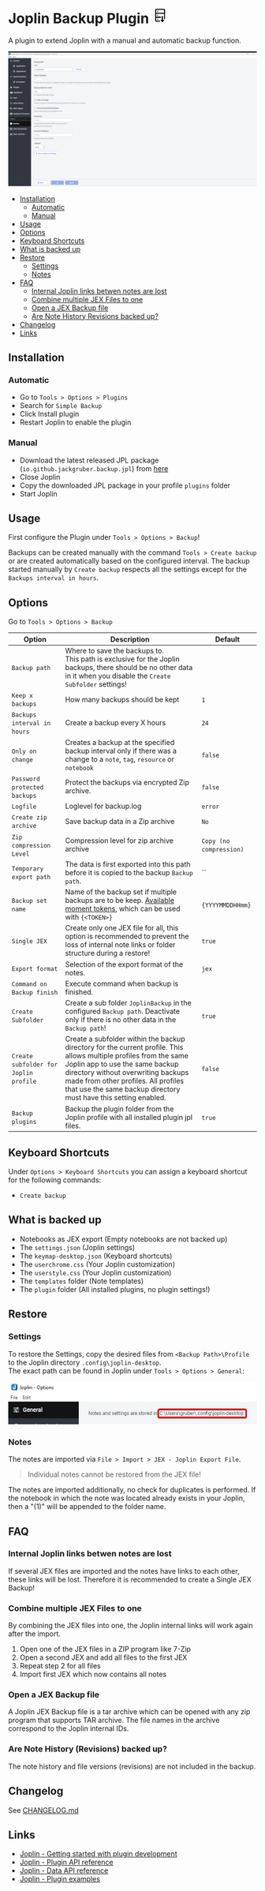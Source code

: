 # Joplin Backup Plugin <img src=img/icon_32.png>

A plugin to extend Joplin with a manual and automatic backup function.

<!-- markdownlint-disable MD033 -->
<!-- markdownlint-disable MD028 -->
<!-- markdownlint-disable MD007 -->

<img src=img/main.png>

<!-- prettier-ignore-start -->
<!-- TOC depthfrom:2 orderedlist:false -->

- [Installation](#installation)
    - [Automatic](#automatic)
    - [Manual](#manual)
- [Usage](#usage)
- [Options](#options)
- [Keyboard Shortcuts](#keyboard-shortcuts)
- [What is backed up](#what-is-backed-up)
- [Restore](#restore)
    - [Settings](#settings)
    - [Notes](#notes)
- [FAQ](#faq)
    - [Internal Joplin links betwen notes are lost](#internal-joplin-links-betwen-notes-are-lost)
    - [Combine multiple JEX Files to one](#combine-multiple-jex-files-to-one)
    - [Open a JEX Backup file](#open-a-jex-backup-file)
    - [Are Note History Revisions backed up?](#are-note-history-revisions-backed-up)
- [Changelog](#changelog)
- [Links](#links)

<!-- /TOC -->
<!-- prettier-ignore-end -->

## Installation

### Automatic

- Go to `Tools > Options > Plugins`
- Search for `Simple Backup`
- Click Install plugin
- Restart Joplin to enable the plugin

### Manual

- Download the latest released JPL package (`io.github.jackgruber.backup.jpl`) from [here](https://github.com/JackGruber/joplin-plugin-backup/releases/latest)
- Close Joplin
- Copy the downloaded JPL package in your profile `plugins` folder
- Start Joplin

## Usage

First configure the Plugin under `Tools > Options > Backup`!

Backups can be created manually with the command `Tools > Create backup` or are created automatically based on the configured interval.
The backup started manually by `Create backup` respects all the settings except for the `Backups interval in hours`.

## Options

Go to `Tools > Options > Backup`

| Option                                | Description                                                                                                                                                                                                                                                                                           | Default                 |
| ------------------------------------- | ----------------------------------------------------------------------------------------------------------------------------------------------------------------------------------------------------------------------------------------------------------------------------------------------------- | ----------------------- |
| `Backup path`                         | Where to save the backups to. <br>This path is exclusive for the Joplin backups, there should be no other data in it when you disable the `Create Subfolder` settings!                                                                                                                                |                         |
| `Keep x backups`                      | How many backups should be kept                                                                                                                                                                                                                                                                       | `1`                     |
| `Backups interval in hours`           | Create a backup every X hours                                                                                                                                                                                                                                                                         | `24`                    |
| `Only on change`                      | Creates a backup at the specified backup interval only if there was a change to a `note`, `tag`, `resource` or `notebook`                                                                                                                                                                             | `false`                 |
| `Password protected backups`          | Protect the backups via encrypted Zip archive.                                                                                                                                                                                                                                                        | `false`                 |
| `Logfile`                             | Loglevel for backup.log                                                                                                                                                                                                                                                                               | `error`                 |
| `Create zip archive`                  | Save backup data in a Zip archive                                                                                                                                                                                                                                                                     | `No`                    |
| `Zip compression Level`               | Compression level for zip archive archive                                                                                                                                                                                                                                                             | `Copy (no compression)` |
| `Temporary export path`               | The data is first exported into this path before it is copied to the backup `Backup path`.                                                                                                                                                                                                            | ``                      |
| `Backup set name`                     | Name of the backup set if multiple backups are to be keep. [Available moment tokens](https://momentjs.com/docs/#/displaying/format/), which can be used with `{<TOKEN>}`                                                                                                                              | `{YYYYMMDDHHmm}`        |
| `Single JEX`                          | Create only one JEX file for all, this option is recommended to prevent the loss of internal note links or folder structure during a restore!                                                                                                                                                         | `true`                  |
| `Export format`                       | Selection of the export format of the notes.                                                                                                                                                                                                                                                          | `jex`                   |
| `Command on Backup finish`            | Execute command when backup is finished.                                                                                                                                                                                                                                                              |                         |
| `Create Subfolder`                    | Create a sub folder `JoplinBackup` in the configured `Backup path`. Deactivate only if there is no other data in the `Backup path`!                                                                                                                                                                   | `true`                  |
| `Create subfolder for Joplin profile` | Create a subfolder within the backup directory for the current profile. This allows multiple profiles from the same Joplin app to use the same backup directory without overwriting backups made from other profiles. All profiles that use the same backup directory must have this setting enabled. | `false`                 |
| `Backup plugins`                      | Backup the plugin folder from the Joplin profile with all installed plugin jpl files.                                                                                                                                                                                                                 | `true`                  |

## Keyboard Shortcuts

Under `Options > Keyboard Shortcuts` you can assign a keyboard shortcut for the following commands:

- `Create backup`

## What is backed up

- Notebooks as JEX export (Empty notebooks are not backed up)
- The `settings.json` (Joplin settings)
- The `keymap-desktop.json` (Keyboard shortcuts)
- The `userchrome.css` (Your Joplin customization)
- The `userstyle.css` (Your Joplin customization)
- The `templates` folder (Note templates)
- The `plugin` folder (All installed plugins, no plugin settings!)

## Restore

### Settings

To restore the Settings, copy the desired files from `<Backup Path>\Profile` to the Joplin directory `.config\joplin-desktop`.  
The exact path can be found in Joplin under `Tools > Options > General`:

<img src=img/joplin_path_in_gui.jpg>

### Notes

The notes are imported via `File > Import > JEX - Joplin Export File`.

> Individual notes cannot be restored from the JEX file!

The notes are imported additionally, no check for duplicates is performed.
If the notebook in which the note was located already exists in your Joplin, then a "(1)" will be appended to the folder name.

## FAQ

### Internal Joplin links betwen notes are lost

If several JEX files are imported and the notes have links to each other, these links will be lost.
Therefore it is recommended to create a Single JEX Backup!

### Combine multiple JEX Files to one

By combining the JEX files into one, the Joplin internal links will work again after the import.

1. Open one of the JEX files in a ZIP program like 7-Zip
2. Open a second JEX and add all files to the first JEX
3. Repeat step 2 for all files
4. Import first JEX which now contains all notes

### Open a JEX Backup file

A Joplin JEX Backup file is a tar archive which can be opened with any zip program that supports TAR archive.
The file names in the archive correspond to the Joplin internal IDs.

### Are Note History (Revisions) backed up?

The note history and file versions (revisions) are not included in the backup.

## Changelog

See [CHANGELOG.md](CHANGELOG.md)

## Links

- [Joplin - Getting started with plugin development](https://joplinapp.org/api/get_started/plugins/)
- [Joplin - Plugin API reference](https://joplinapp.org/api/references/plugin_api/classes/joplin.html)
- [Joplin - Data API reference](https://joplinapp.org/api/references/rest_api/)
- [Joplin - Plugin examples](https://github.com/laurent22/joplin/tree/dev/packages/app-cli/tests/support/plugins)
